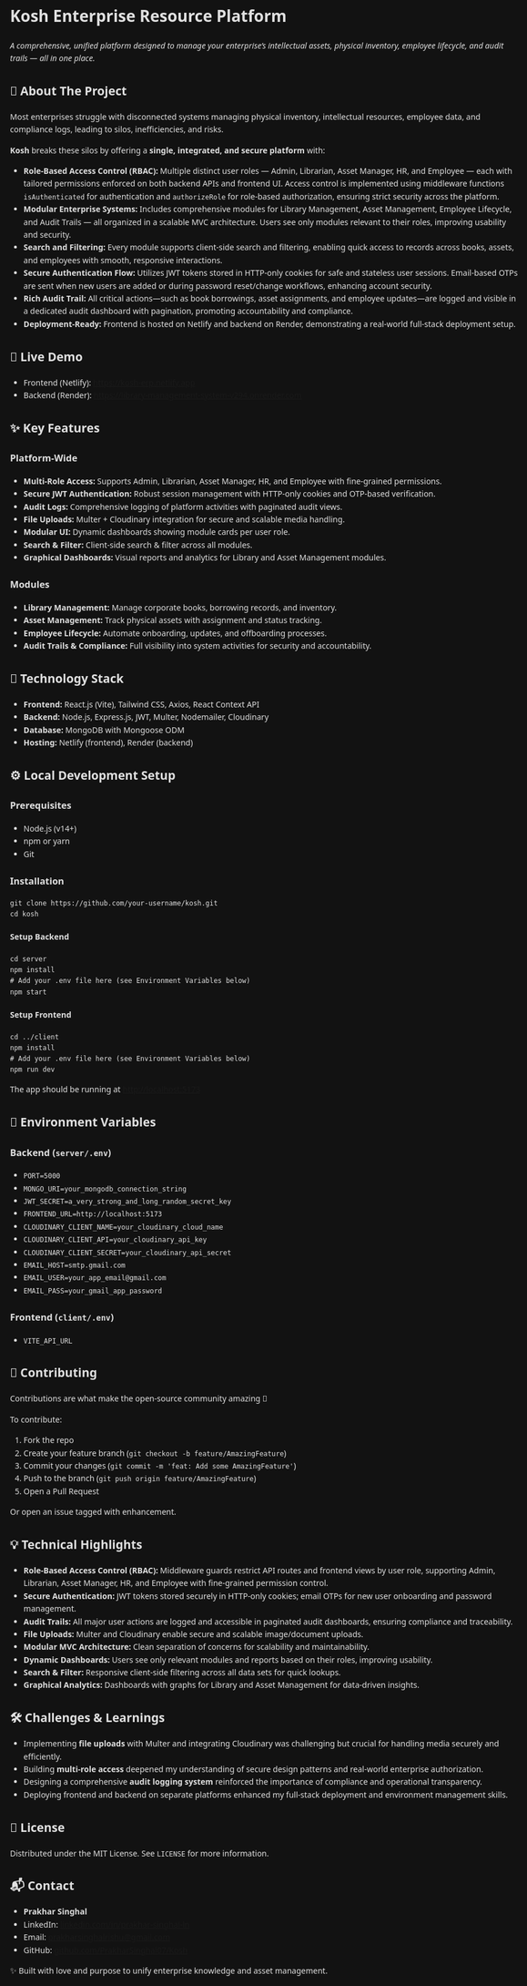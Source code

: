 <!DOCTYPE html>
<html lang="en">
<head>
<meta charset="UTF-8" />
<meta name="viewport" content="width=device-width, initial-scale=1" />
<title>Kosh Enterprise Resource Platform - README</title>
<style>
  body {
  font-family: 'Segoe UI', Tahoma, Geneva, Verdana, sans-serif;
  background: #121212;
  color: #e0e0e0;
  line-height: 1.6;
  margin: 0;
  padding: 2rem;
  max-width: 900px;
  margin-left: auto;
  margin-right: auto;
}

h1, h2, h3 {
  color: #81a1c1;
}

h1 {
  border-bottom: 3px solid #88c0d0;
  padding-bottom: 0.3rem;
}

a {
  color: #8fbcbb;
  text-decoration: none;
}

a:hover {
  text-decoration: underline;
}

pre {
  background: #2e3440;
  color: #d8dee9;
  padding: 1rem;
  border-radius: 6px;
  overflow-x: auto;
  font-family: 'Courier New', Courier, monospace;
}

code {
  background: #3b4252;
  padding: 0.1rem 0.3rem;
  border-radius: 3px;
  font-family: 'Courier New', Courier, monospace;
}

ul, ol {
  margin-top: 0;
}

section {
  margin-bottom: 2.5rem;
}

blockquote {
  border-left: 4px solid #81a1c1;
  margin-left: 0;
  padding-left: 1rem;
  color: #d8dee9;
  font-style: italic;
  background: #3b4252;
  border-radius: 4px;
}

hr {
  border: none;
  border-top: 1px solid #434c5e;
  margin: 2rem 0;
}

footer {
  font-size: 0.9rem;
  color: #616e88;
  border-top: 1px solid #434c5e;
  padding-top: 1rem;
  text-align: center;
}

</style>
</head>
<body>

<h1>Kosh Enterprise Resource Platform</h1>
<p><em>A comprehensive, unified platform designed to manage your enterprise’s intellectual assets, physical inventory, employee lifecycle, and audit trails — all in one place.</em></p>

<section>
  <h2>📘 About The Project</h2>
  <p>Most enterprises struggle with disconnected systems managing physical inventory, intellectual resources, employee data, and compliance logs, leading to silos, inefficiencies, and risks.</p>
  <p><strong>Kosh</strong> breaks these silos by offering a <strong>single, integrated, and secure platform</strong> with:</p>
  <ul>
    <li><strong>Role-Based Access Control (RBAC):</strong> Multiple distinct user roles — Admin, Librarian, Asset Manager, HR, and Employee — each with tailored permissions enforced on both backend APIs and frontend UI. Access control is implemented using middleware functions <code>isAuthenticated</code> for authentication and <code>authorizeRole</code> for role-based authorization, ensuring strict security across the platform.</li>
    <li><strong>Modular Enterprise Systems:</strong> Includes comprehensive modules for Library Management, Asset Management, Employee Lifecycle, and Audit Trails — all organized in a scalable MVC architecture. Users see only modules relevant to their roles, improving usability and security.</li>
    <li><strong>Search and Filtering:</strong> Every module supports client-side search and filtering, enabling quick access to records across books, assets, and employees with smooth, responsive interactions.</li>
    <li><strong>Secure Authentication Flow:</strong> Utilizes JWT tokens stored in HTTP-only cookies for safe and stateless user sessions. Email-based OTPs are sent when new users are added or during password reset/change workflows, enhancing account security.</li>
    <li><strong>Rich Audit Trail:</strong> All critical actions—such as book borrowings, asset assignments, and employee updates—are logged and visible in a dedicated audit dashboard with pagination, promoting accountability and compliance.</li>
    <li><strong>Deployment-Ready:</strong> Frontend is hosted on Netlify and backend on Render, demonstrating a real-world full-stack deployment setup.</li>
  </ul>
</section>

<section>
  <h2>🚀 Live Demo</h2>
  <ul>
    <li>Frontend (Netlify): <a href="https://kosh-erp.netlify.app" target="_blank" rel="noopener">https://kosh-erp.netlify.app</a></li>
    <li>Backend (Render): <a href="https://library-management-system-v294.onrender.com" target="_blank" rel="noopener">https://library-management-system-v294.onrender.com</a></li>
  </ul>
</section>

<section>
  <h2>✨ Key Features</h2>

  <h3>Platform-Wide</h3>
  <ul>
    <li><strong>Multi-Role Access:</strong> Supports Admin, Librarian, Asset Manager, HR, and Employee with fine-grained permissions.</li>
    <li><strong>Secure JWT Authentication:</strong> Robust session management with HTTP-only cookies and OTP-based verification.</li>
    <li><strong>Audit Logs:</strong> Comprehensive logging of platform activities with paginated audit views.</li>
    <li><strong>File Uploads:</strong> Multer + Cloudinary integration for secure and scalable media handling.</li>
    <li><strong>Modular UI:</strong> Dynamic dashboards showing module cards per user role.</li>
    <li><strong>Search & Filter:</strong> Client-side search & filter across all modules.</li>
    <li><strong>Graphical Dashboards:</strong> Visual reports and analytics for Library and Asset Management modules.</li>
  </ul>

  <h3>Modules</h3>
  <ul>
    <li><strong>Library Management:</strong> Manage corporate books, borrowing records, and inventory.</li>
    <li><strong>Asset Management:</strong> Track physical assets with assignment and status tracking.</li>
    <li><strong>Employee Lifecycle:</strong> Automate onboarding, updates, and offboarding processes.</li>
    <li><strong>Audit Trails & Compliance:</strong> Full visibility into system activities for security and accountability.</li>
  </ul>
</section>

<section>
  <h2>🧰 Technology Stack</h2>
  <ul>
    <li><strong>Frontend:</strong> React.js (Vite), Tailwind CSS, Axios, React Context API</li>
    <li><strong>Backend:</strong> Node.js, Express.js, JWT, Multer, Nodemailer, Cloudinary</li>
    <li><strong>Database:</strong> MongoDB with Mongoose ODM</li>
    <li><strong>Hosting:</strong> Netlify (frontend), Render (backend)</li>
  </ul>
</section>

<section>
  <h2>⚙️ Local Development Setup</h2>

  <h3>Prerequisites</h3>
  <ul>
    <li>Node.js (v14+)</li>
    <li>npm or yarn</li>
    <li>Git</li>
  </ul>

  <h3>Installation</h3>
  <pre><code>git clone https://github.com/your-username/kosh.git
cd kosh
</code></pre>

  <h4>Setup Backend</h4>
  <pre><code>cd server
npm install
# Add your .env file here (see Environment Variables below)
npm start
</code></pre>

  <h4>Setup Frontend</h4>
  <pre><code>cd ../client
npm install
# Add your .env file here (see Environment Variables below)
npm run dev
</code></pre>

  <p>The app should be running at <a href="http://localhost:5173" target="_blank" rel="noopener">http://localhost:5173</a></p>
</section>

<section>
  <h2>🔐 Environment Variables</h2>

  <h3>Backend (<code>server/.env</code>)</h3>
  <ul>
    <li><code>PORT=5000</code></li>
    <li><code>MONGO_URI=your_mongodb_connection_string</code></li>
    <li><code>JWT_SECRET=a_very_strong_and_long_random_secret_key</code></li>
    <li><code>FRONTEND_URL=http://localhost:5173</code></li>
    <li><code>CLOUDINARY_CLIENT_NAME=your_cloudinary_cloud_name</code></li>
    <li><code>CLOUDINARY_CLIENT_API=your_cloudinary_api_key</code></li>
    <li><code>CLOUDINARY_CLIENT_SECRET=your_cloudinary_api_secret</code></li>
    <li><code>EMAIL_HOST=smtp.gmail.com</code></li>
    <li><code>EMAIL_USER=your_app_email@gmail.com</code></li>
    <li><code>EMAIL_PASS=your_gmail_app_password</code></li>
  </ul>

  <h3>Frontend (<code>client/.env</code>)</h3>
  <ul>
    <li><code>VITE_API_URL</code></li>
  </ul>
</section>

<section>
  <h2>🤝 Contributing</h2>
  <p>Contributions are what make the open-source community amazing 💙</p>
  <p>To contribute:</p>
  <ol>
    <li>Fork the repo</li>
    <li>Create your feature branch (<code>git checkout -b feature/AmazingFeature</code>)</li>
    <li>Commit your changes (<code>git commit -m 'feat: Add some AmazingFeature'</code>)</li>
    <li>Push to the branch (<code>git push origin feature/AmazingFeature</code>)</li>
    <li>Open a Pull Request</li>
  </ol>
  <p>Or open an issue tagged with enhancement.</p>
</section>

<section>
  <h2>💡 Technical Highlights</h2>
  <ul>
    <li><strong>Role-Based Access Control (RBAC):</strong> Middleware guards restrict API routes and frontend views by user role, supporting Admin, Librarian, Asset Manager, HR, and Employee with fine-grained permission control.</li>
    <li><strong>Secure Authentication:</strong> JWT tokens stored securely in HTTP-only cookies; email OTPs for new user onboarding and password management.</li>
    <li><strong>Audit Trails:</strong> All major user actions are logged and accessible in paginated audit dashboards, ensuring compliance and traceability.</li>
    <li><strong>File Uploads:</strong> Multer and Cloudinary enable secure and scalable image/document uploads.</li>
    <li><strong>Modular MVC Architecture:</strong> Clean separation of concerns for scalability and maintainability.</li>
    <li><strong>Dynamic Dashboards:</strong> Users see only relevant modules and reports based on their roles, improving usability.</li>
    <li><strong>Search & Filter:</strong> Responsive client-side filtering across all data sets for quick lookups.</li>
    <li><strong>Graphical Analytics:</strong> Dashboards with graphs for Library and Asset Management for data-driven insights.</li>
  </ul>
</section>

<section>
  <h2>🛠️ Challenges & Learnings</h2>
  <ul>
    <li>Implementing <strong>file uploads</strong> with Multer and integrating Cloudinary was challenging but crucial for handling media securely and efficiently.</li>
    <li>Building <strong>multi-role access</strong> deepened my understanding of secure design patterns and real-world enterprise authorization.</li>
    <li>Designing a comprehensive <strong>audit logging system</strong> reinforced the importance of compliance and operational transparency.</li>
    <li>Deploying frontend and backend on separate platforms enhanced my full-stack deployment and environment management skills.</li>
  </ul>
</section>

<section>
  <h2>📄 License</h2>
  <p>Distributed under the MIT License. See <code>LICENSE</code> for more information.</p>
</section>

<section>
  <h2>📬 Contact</h2>
  <ul>
    <li><strong>Prakhar Singhal</strong></li>
    <li>LinkedIn: <a href="https://linkedin.com/in/prakhar-singhal-ln" target="_blank" rel="noopener">linkedin.com/in/prakhar-singhal-ln</a></li>
    <li>Email: <a href="mailto:prakharsinghalrishu@gmail.com">prakharsinghalrishu@gmail.com</a></li>
    <li>GitHub: <a href="https://github.com/PrakharSinghal07/Kosh" target="_blank" rel="noopener">github.com/PrakharSinghal07/Kosh</a></li>
  </ul>
</section>

<footer>
  <p>✨ Built with love and purpose to unify enterprise knowledge and asset management.</p>
</footer>

</body>
</html>
